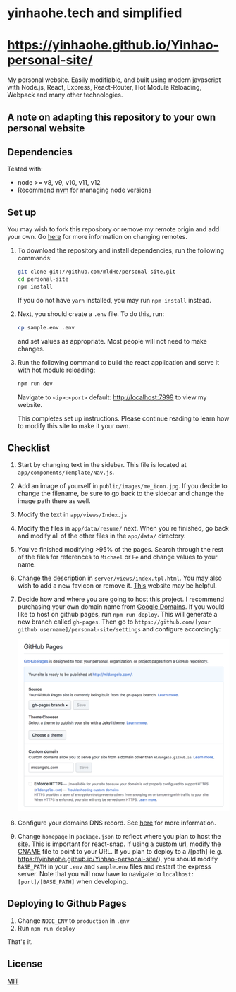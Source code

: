# yinhaohe.tech and simplified

#  https://yinhaohe.github.io/Yinhao-personal-site/

My personal website. Easily modifiable, and built using modern javascript with Node.js, React, Express, React-Router, Hot Module Reloading, Webpack and many other technologies.

## A note on adapting this repository to your own personal website

## Dependencies

Tested with:

- node >= v8, v9, v10, v11, v12
- Recommend [nvm](https://github.com/creationix/nvm#installation) for managing node versions

## Set up

You may wish to fork this repository or remove my remote origin and add your own. Go [here](https://help.github.com/articles/changing-a-remote-s-url/) for more information on changing remotes.

1. To download the repository and install dependencies, run the following commands:

   ```bash
   git clone git://github.com/mldHe/personal-site.git
   cd personal-site
   npm install
   ```

   If you do not have `yarn` installed, you may run `npm install` instead.

2. Next, you should create a `.env` file. To do this, run:

   ```bash
   cp sample.env .env
   ```

   and set values as appropriate. Most people will not need to make changes.

3. Run the following command to build the react application and serve it with hot module reloading:

   ```bash
   npm run dev
   ```

   Navigate to `<ip>:<port>` default: [http://localhost:7999](http://localhost:7999) to view my website.

   This completes set up instructions. Please continue reading to learn how to modify this site to make it your own.

## Checklist

1. Start by changing text in the sidebar. This file is located at `app/components/Template/Nav.js`.
2. Add an image of yourself in `public/images/me_icon.jpg`. If you decide to change the filename, be sure to go back to the sidebar and change the image path there as well.
3. Modify the text in `app/views/Index.js`
4. Modify the files in `app/data/resume/` next. When you're finished, go back and modify all of the other files in the `app/data/` directory.
5. You've finished modifying >95% of the pages. Search through the rest of the files for references to `Michael` or `He` and change values to your name.
6. Change the description in `server/views/index.tpl.html`. You may also wish to add a new favicon or remove it. [This](https://realfavicongenerator.net/) website may be helpful.
7. Decide how and where you are going to host this project. I recommend purchasing your own domain name from [Google Domains](https://domains.google). If you would like to host on github pages, run `npm run deploy`. This will generate a new branch called `gh-pages`. Then go to `https://github.com/[your github username]/personal-site/settings` and configure accordingly:

   ![github hosting instructions](docs/gh-pages.png)

8. Configure your domains DNS record. See [here](https://help.github.com/articles/using-a-custom-domain-with-github-pages/) for more information.
9. Change `homepage` in `package.json` to reflect where you plan to host the site. This is important for react-snap. If using a custom url, modify the [CNAME](/public/CNAME) file to point to your URL. If you plan to deploy to a /[path]
   (e.g. https://yinhaohe.github.io/Yinhao-personal-site/), you should modify `BASE_PATH` in your `.env` and `sample.env` files and restart the express server. Note that you will now have to navigate to `localhost:[port]/[BASE_PATH]` when developing.

## Deploying to Github Pages

1. Change `NODE_ENV` to `production` in `.env`
2. Run `npm run deploy`

That's it.

## License

[MIT](https://github.com/mldHe/personal-site/blob/master/LICENSE)
